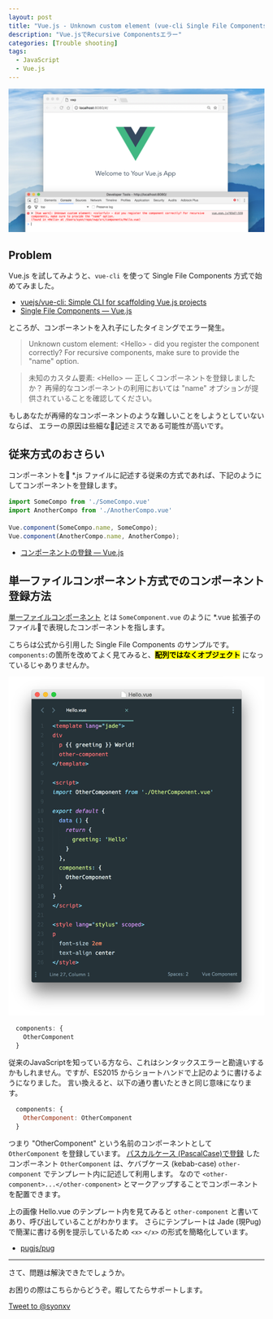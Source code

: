 ```yaml
---
layout: post
title: "Vue.js - Unknown custom element (vue-cli Single File Components)"
description: "Vue.jsでRecursive Componentsエラー"
categories: [Trouble shooting]
tags:
  - JavaScript
  - Vue.js
---
```


![Unknown custom element](/postimg/2017/03/18-a.png)

## Problem

Vue.js を試してみようと、`vue-cli` を使って Single File Components 方式で始めてみました。

- [vuejs/vue\-cli: Simple CLI for scaffolding Vue\.js projects](https://github.com/vuejs/vue-cli)
- [Single File Components — Vue\.js](https://vuejs.org/v2/guide/single-file-components.html)

ところが、コンポーネントを入れ子にしたタイミングでエラー発生。

> Unknown custom element: \<Hello\> - did you register the component correctly? For recursive components, make sure to provide the "name" option.

> 未知のカスタム要素: \<Hello\> ― 正しくコンポーネントを登録しましたか？
再帰的なコンポーネントの利用においては "name" オプションが提供されていることを確認してください。

もしあなたが再帰的なコンポーネントのような難しいことをしようとしていないならば、
エラーの原因は些細な記述ミスである可能性が高いです。


## 従来方式のおさらい

コンポーネントを *.js ファイルに記述する従来の方式であれば、下記のようにしてコンポーネントを登録します。

```js
import SomeCompo from './SomeCompo.vue'
import AnotherCompo from './AnotherCompo.vue'

Vue.component(SomeCompo.name, SomeCompo);
Vue.component(AnotherCompo.name, AnotherCompo);
```

- [コンポーネントの登録 — Vue\.js](https://jp.vuejs.org/v2/guide/components-registration.html)


## 単一ファイルコンポーネント方式でのコンポーネント登録方法

[単一ファイルコンポーネント](https://jp.vuejs.org/v2/guide/single-file-components.html)
とは `SomeComponent.vue` のように *.vue 拡張子のファイルで表現したコンポーネントを指します。

こちらは公式から引用した Single File Components のサンプルです。`components:`の箇所を改めてよく見てみると、<mark>__配列ではなくオブジェクト__</mark> になっているじゃありませんか。

<img src="/postimg/2017/03/18-b.png" style="max-height:700px;">

```js
  components: {
    OtherComponent
  }
```

従来のJavaScriptを知っている方なら、これはシンタックスエラーと勘違いするかもしれません。ですが、ES2015 からショートハンドで上記のように書けるようになりました。
言い換えると、以下の通り書いたときと同じ意味になります。

```js
  components: {
    OtherComponent: OtherComponent
  }
```

つまり "OtherComponent" という名前のコンポーネントとして `OtherComponent` を登録しています。
[パスカルケース (PascalCase)で登録](https://jp.vuejs.org/v2/guide/components-registration.html)
したコンポーネント `OtherComponent` は、ケバブケース (kebab-case) `other-component` でテンプレート内に記述して利用します。
なので `<other-component>...</other-component>` とマークアップすることでコンポーネントを配置できます。

上の画像 Hello.vue のテンプレート内を見てみると `other-component` と書いてあり、呼び出していることがわかります。
さらにテンプレートは Jade (現Pug) で簡潔に書ける例を提示しているため `<x>` `</x>` の形式を簡略化しています。

- [pugjs/pug](https://github.com/pugjs/pug#syntax)

---

さて、問題は解決できたでしょうか。

お困りの際はこちらからどうぞ。暇してたらサポートします。

<a href="https://twitter.com/intent/tweet?screen_name=syonxv&ref_src=twsrc%5Etfw" class="twitter-mention-button" data-show-count="false">Tweet to @syonxv</a><script async src="https://platform.twitter.com/widgets.js" charset="utf-8"></script>
